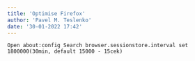 ```yaml
---
title: 'Optimise Firefox'
author: 'Pavel M. Teslenko'
date: '30-01-2022 17:42'
---
```


>>>
`
Open about:config
Search browser.sessionstore.interval
set 1800000(30min, default 15000 - 15cek)
`
